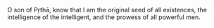 O son of Pṛthā, know that I am the original seed of all existences, the intelligence of the intelligent, and the prowess of all powerful men.